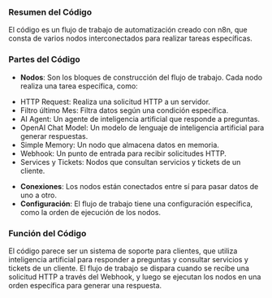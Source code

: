 ### Resumen del Código
El código es un flujo de trabajo de automatización creado con n8n, que consta de varios nodos interconectados para realizar tareas específicas.

### Partes del Código
* **Nodos**: Son los bloques de construcción del flujo de trabajo. Cada nodo realiza una tarea específica, como:
 + HTTP Request: Realiza una solicitud HTTP a un servidor.
 + Filtro último Mes: Filtra datos según una condición específica.
 + AI Agent: Un agente de inteligencia artificial que responde a preguntas.
 + OpenAI Chat Model: Un modelo de lenguaje de inteligencia artificial para generar respuestas.
 + Simple Memory: Un nodo que almacena datos en memoria.
 + Webhook: Un punto de entrada para recibir solicitudes HTTP.
 + Services y Tickets: Nodos que consultan servicios y tickets de un cliente.
* **Conexiones**: Los nodos están conectados entre sí para pasar datos de uno a otro.
* **Configuración**: El flujo de trabajo tiene una configuración específica, como la orden de ejecución de los nodos.

### Función del Código
El código parece ser un sistema de soporte para clientes, que utiliza inteligencia artificial para responder a preguntas y consultar servicios y tickets de un cliente. El flujo de trabajo se dispara cuando se recibe una solicitud HTTP a través del Webhook, y luego se ejecutan los nodos en una orden específica para generar una respuesta.
